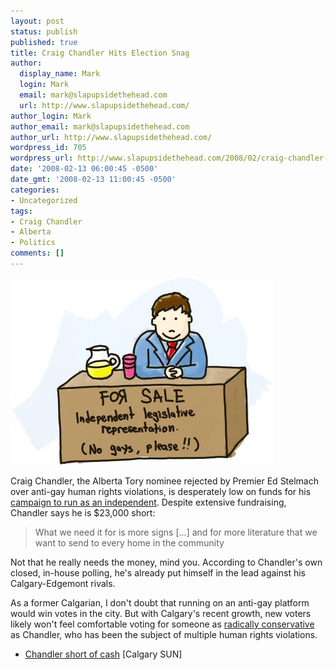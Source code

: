 ```yaml
---
layout: post
status: publish
published: true
title: Craig Chandler Hits Election Snag
author:
  display_name: Mark
  login: Mark
  email: mark@slapupsidethehead.com
  url: http://www.slapupsidethehead.com/
author_login: Mark
author_email: mark@slapupsidethehead.com
author_url: http://www.slapupsidethehead.com/
wordpress_id: 705
wordpress_url: http://www.slapupsidethehead.com/2008/02/craig-chandler-hits-snag/
date: '2008-02-13 06:00:45 -0500'
date_gmt: '2008-02-13 11:00:45 -0500'
categories:
- Uncategorized
tags:
- Craig Chandler
- Alberta
- Politics
comments: []
---
```

![Craig Chandler MLA Stand](/wp-content/media/2008/02/mla-stand.jpg)

Craig Chandler, the Alberta Tory nominee rejected by Premier Ed Stelmach over anti-gay human rights violations, is desperately low on funds for his [campaign to run as an independent](http://www.slapupsidethehead.com/2007/12/tory-candidate-booted/ "It's the only option when the Alberta Tories are still to the left of your views"). Despite extensive fundraising, Chandler says he is $23,000 short:

> What we need it for is more signs [...] and for more literature that we want to send to every home in the community

Not that he really needs the money, mind you. According to Chandler's own closed, in-house polling, he's already put himself in the lead against his Calgary-Edgemont rivals.

As a former Calgarian, I don't doubt that running on an anti-gay platform would win votes in the city. But with Calgary's recent growth, new voters likely won't feel comfortable voting for someone as [radically conservative](http://www.slapupsidethehead.com/2007/11/premier-reviews-candidate/ "Seriously! Booted by the Alberta Tories. In Alberta!") as Chandler, who has been the subject of multiple human rights violations.

- [Chandler short of cash](http://calsun.canoe.ca/News/election/2008/02/11/4839480-sun.html) [Calgary SUN]

